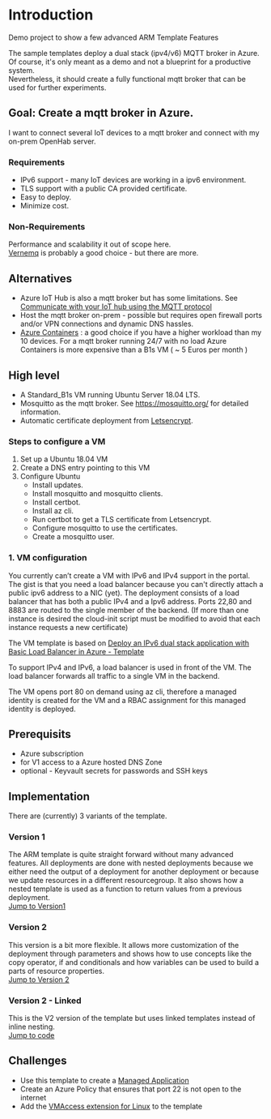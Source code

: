 # Introduction 
Demo project to show a few advanced ARM Template Features

The sample templates deploy a dual stack (ipv4/v6) MQTT broker in Azure.  
Of course, it's only meant as a demo and not a blueprint for a productive system.  
Nevertheless, it should create a fully functional mqtt broker that can be used for further experiments. 

## Goal: Create a mqtt broker in Azure.  
I want to connect several IoT devices to a mqtt broker and connect with my on-prem OpenHab server.

### Requirements 
* IPv6 support - many IoT devices are working in a ipv6 environment. 
* TLS support with a public CA provided certificate. 
* Easy to deploy. 
* Minimize cost. 

### Non-Requirements 
Performance and scalability it out of scope here.  
[Vernemq](https://vernemq.com/) is probably a good choice - but there are more. 

## Alternatives  
* Azure IoT Hub is also a mqtt broker but has some limitations. See [Communicate with your IoT hub using the MQTT protocol](https://docs.microsoft.com/en-us/azure/iot-hub/iot-hub-mqtt-support) 
* Host the mqtt broker on-prem - possible but requires open firewall ports and/or VPN connections and dynamic DNS hassles. 
* [Azure Containers](https://docs.microsoft.com/azure/containers/) : a good choice if you have a higher workload than my 10 devices. 
For a mqtt broker running 24/7 with no load Azure Containers is more expensive than a B1s VM ( ~ 5 Euros per month )

## High level 
* A Standard_B1s VM running Ubuntu Server 18.04 LTS. 
* Mosquitto as the mqtt broker. See https://mosquitto.org/ for detailed information. 
* Automatic certificate deployment from [Letsencrypt](https://letsencrypt.org).


### Steps to configure a VM
1. Set up a Ubuntu 18.04 VM 
2. Create a DNS entry pointing to this VM 
3. Configure Ubuntu
   * Install updates. 
   * Install mosquitto and mosquitto clients. 
   * Install certbot. 
   * Install az cli. 
   * Run certbot to get a TLS certificate from Letsencrypt. 
   * Configure mosquitto to use the certificates. 
   * Create a mosquitto user. 

### 1. VM configuration

You currently can’t create a VM with IPv6 and IPv4 support in the portal. 
The gist is that you need a load balancer because you can't directly attach a public ipv6 address to a NIC (yet). 
The deployment consists of a load balancer that has both a public IPv4 and a Ipv6 address. 
Ports 22,80 and 8883 are routed to the single member of the backend. 
(If more than one instance is desired the cloud-init script must be modified to avoid that each instance requests a new certificate) 

The VM template is based on [Deploy an IPv6 dual stack application with Basic Load Balancer in Azure - Template](https://docs.microsoft.com/en-us/azure/virtual-network/ipv6-configure-template-json)

To support IPv4 and IPv6, a load balancer is used in front of the VM. The load balancer forwards all traffic to a single VM in the backend. 

The VM opens port 80 on demand using az cli, therefore a managed identity is created for the VM and a RBAC assignment for this managed identity is deployed. 


## Prerequisits
* Azure subscription 
* for V1 access to a Azure hosted DNS Zone
* optional - Keyvault secrets for passwords and SSH keys

## Implementation 

There are (currently) 3 variants of the template. 

### Version 1

The ARM template is quite straight forward without many advanced features. 
All deployments are done with nested deployments because we either need the output of a deployment for another deployment or because we update resources in a different resourcegroup. It also shows how a nested template is used as a function to return values from a previous deployment.  
[Jump to Version1](v1/README.md)

### Version 2
This version is a bit more flexible. It allows more customization of the deployment through parameters and shows how to use concepts like the copy operator, if and conditionals and how variables can be used to build a parts of resource properties.  
[Jump to Version 2](v2/README.md)

### Version 2 - Linked
This is the V2 version of the template but uses linked templates instead of inline nesting.  
[Jump to code](v2-linked/)

## Challenges 

* Use this template to create a [Managed Application](https://docs.microsoft.com/en-us/azure/azure-resource-manager/managed-applications/)
* Create an Azure Policy that ensures that port 22 is not open to the internet
* Add the [VMAccess extension for Linux](https://github.com/Azure/azure-linux-extensions/tree/master/VMAccess) to the template
